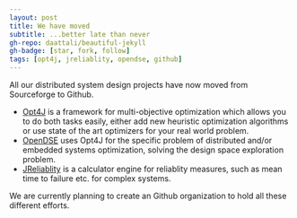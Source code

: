 ```yaml
---
layout: post
title: We have moved
subtitle: ...better late than never
gh-repo: daattali/beautiful-jekyll
gh-badge: [star, fork, follow]
tags: [opt4j, jreliablity, opendse, github]
---
```


All our distributed system design projects have now moved from Sourceforge to Github.
* [Opt4J](http://opt4j.org) is a framework for multi-objective optimization which allows you to do both tasks easily, either add new heuristic optimization algorithms or use state of the art optimizers for your real world problem.
* [OpenDSE](https://github.com/felixreimann/opendse) uses Opt4J for the specific problem of distributed and/or embedded systems optimization, solving the design space exploration problem.
* [JReliablity](http://jreliability.org/) is a calculator engine for reliablity measures, such as mean time to failure etc. for complex systems.

We are currently planning to create an Github organization to hold all these different efforts.
